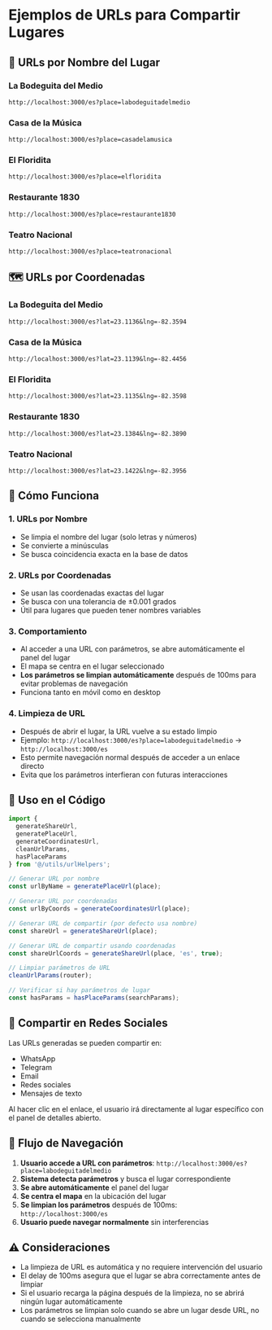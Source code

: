 # Ejemplos de URLs para Compartir Lugares

## 📍 URLs por Nombre del Lugar

### La Bodeguita del Medio
```
http://localhost:3000/es?place=labodeguitadelmedio
```

### Casa de la Música
```
http://localhost:3000/es?place=casadelamusica
```

### El Floridita
```
http://localhost:3000/es?place=elfloridita
```

### Restaurante 1830
```
http://localhost:3000/es?place=restaurante1830
```

### Teatro Nacional
```
http://localhost:3000/es?place=teatronacional
```

## 🗺️ URLs por Coordenadas

### La Bodeguita del Medio
```
http://localhost:3000/es?lat=23.1136&lng=-82.3594
```

### Casa de la Música
```
http://localhost:3000/es?lat=23.1139&lng=-82.4456
```

### El Floridita
```
http://localhost:3000/es?lat=23.1135&lng=-82.3598
```

### Restaurante 1830
```
http://localhost:3000/es?lat=23.1384&lng=-82.3890
```

### Teatro Nacional
```
http://localhost:3000/es?lat=23.1422&lng=-82.3956
```

## 🔧 Cómo Funciona

### 1. URLs por Nombre
- Se limpia el nombre del lugar (solo letras y números)
- Se convierte a minúsculas
- Se busca coincidencia exacta en la base de datos

### 2. URLs por Coordenadas
- Se usan las coordenadas exactas del lugar
- Se busca con una tolerancia de ±0.001 grados
- Útil para lugares que pueden tener nombres variables

### 3. Comportamiento
- Al acceder a una URL con parámetros, se abre automáticamente el panel del lugar
- El mapa se centra en el lugar seleccionado
- **Los parámetros se limpian automáticamente** después de 100ms para evitar problemas de navegación
- Funciona tanto en móvil como en desktop

### 4. Limpieza de URL
- Después de abrir el lugar, la URL vuelve a su estado limpio
- Ejemplo: `http://localhost:3000/es?place=labodeguitadelmedio` → `http://localhost:3000/es`
- Esto permite navegación normal después de acceder a un enlace directo
- Evita que los parámetros interfieran con futuras interacciones

## 🚀 Uso en el Código

```typescript
import { 
  generateShareUrl, 
  generatePlaceUrl, 
  generateCoordinatesUrl,
  cleanUrlParams,
  hasPlaceParams 
} from '@/utils/urlHelpers';

// Generar URL por nombre
const urlByName = generatePlaceUrl(place);

// Generar URL por coordenadas
const urlByCoords = generateCoordinatesUrl(place);

// Generar URL de compartir (por defecto usa nombre)
const shareUrl = generateShareUrl(place);

// Generar URL de compartir usando coordenadas
const shareUrlCoords = generateShareUrl(place, 'es', true);

// Limpiar parámetros de URL
cleanUrlParams(router);

// Verificar si hay parámetros de lugar
const hasParams = hasPlaceParams(searchParams);
```

## 📱 Compartir en Redes Sociales

Las URLs generadas se pueden compartir en:
- WhatsApp
- Telegram
- Email
- Redes sociales
- Mensajes de texto

Al hacer clic en el enlace, el usuario irá directamente al lugar específico con el panel de detalles abierto.

## 🔄 Flujo de Navegación

1. **Usuario accede a URL con parámetros**: `http://localhost:3000/es?place=labodeguitadelmedio`
2. **Sistema detecta parámetros** y busca el lugar correspondiente
3. **Se abre automáticamente** el panel del lugar
4. **Se centra el mapa** en la ubicación del lugar
5. **Se limpian los parámetros** después de 100ms: `http://localhost:3000/es`
6. **Usuario puede navegar normalmente** sin interferencias

## ⚠️ Consideraciones

- La limpieza de URL es automática y no requiere intervención del usuario
- El delay de 100ms asegura que el lugar se abra correctamente antes de limpiar
- Si el usuario recarga la página después de la limpieza, no se abrirá ningún lugar automáticamente
- Los parámetros se limpian solo cuando se abre un lugar desde URL, no cuando se selecciona manualmente